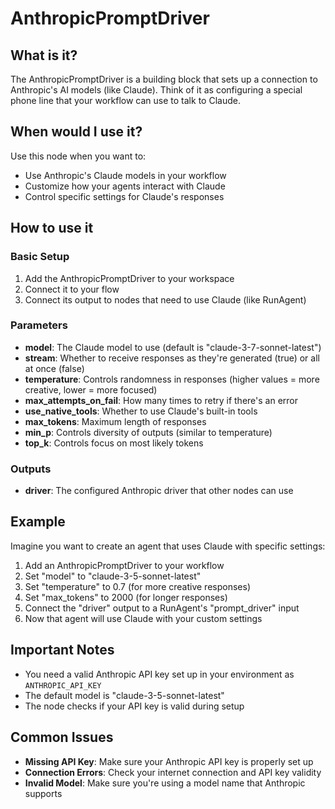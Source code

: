 # AnthropicPromptDriver

## What is it?

The AnthropicPromptDriver is a building block that sets up a connection to Anthropic's AI models (like Claude). Think of it as configuring a special phone line that your workflow can use to talk to Claude.

## When would I use it?

Use this node when you want to:

- Use Anthropic's Claude models in your workflow
- Customize how your agents interact with Claude
- Control specific settings for Claude's responses

## How to use it

### Basic Setup

1. Add the AnthropicPromptDriver to your workspace
1. Connect it to your flow
1. Connect its output to nodes that need to use Claude (like RunAgent)

### Parameters

- **model**: The Claude model to use (default is "claude-3-7-sonnet-latest")
- **stream**: Whether to receive responses as they're generated (true) or all at once (false)
- **temperature**: Controls randomness in responses (higher values = more creative, lower = more focused)
- **max_attempts_on_fail**: How many times to retry if there's an error
- **use_native_tools**: Whether to use Claude's built-in tools
- **max_tokens**: Maximum length of responses
- **min_p**: Controls diversity of outputs (similar to temperature)
- **top_k**: Controls focus on most likely tokens

### Outputs

- **driver**: The configured Anthropic driver that other nodes can use

## Example

Imagine you want to create an agent that uses Claude with specific settings:

1. Add an AnthropicPromptDriver to your workflow
1. Set "model" to "claude-3-5-sonnet-latest"
1. Set "temperature" to 0.7 (for more creative responses)
1. Set "max_tokens" to 2000 (for longer responses)
1. Connect the "driver" output to a RunAgent's "prompt_driver" input
1. Now that agent will use Claude with your custom settings

## Important Notes

- You need a valid Anthropic API key set up in your environment as `ANTHROPIC_API_KEY`
- The default model is "claude-3-5-sonnet-latest"
- The node checks if your API key is valid during setup

## Common Issues

- **Missing API Key**: Make sure your Anthropic API key is properly set up
- **Connection Errors**: Check your internet connection and API key validity
- **Invalid Model**: Make sure you're using a model name that Anthropic supports

